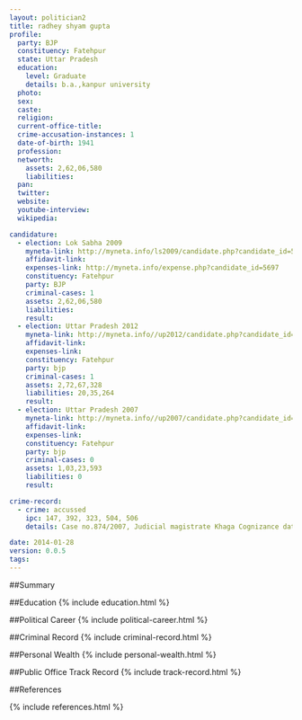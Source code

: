 ```yaml
---
layout: politician2
title: radhey shyam gupta
profile: 
  party: BJP
  constituency: Fatehpur
  state: Uttar Pradesh
  education: 
    level: Graduate
    details: b.a.,kanpur university
  photo: 
  sex: 
  caste: 
  religion: 
  current-office-title: 
  crime-accusation-instances: 1
  date-of-birth: 1941
  profession: 
  networth: 
    assets: 2,62,06,580
    liabilities: 
  pan: 
  twitter: 
  website: 
  youtube-interview: 
  wikipedia: 

candidature: 
  - election: Lok Sabha 2009
    myneta-link: http://myneta.info/ls2009/candidate.php?candidate_id=5697
    affidavit-link: 
    expenses-link: http://myneta.info/expense.php?candidate_id=5697
    constituency: Fatehpur 
    party: BJP
    criminal-cases: 1
    assets: 2,62,06,580
    liabilities: 
    result:  
  - election: Uttar Pradesh 2012
    myneta-link: http://myneta.info//up2012/candidate.php?candidate_id=1169
    affidavit-link: 
    expenses-link: 
    constituency: Fatehpur 
    party: bjp
    criminal-cases: 1
    assets: 2,72,67,328
    liabilities: 20,35,264
    result:  
  - election: Uttar Pradesh 2007
    myneta-link: http://myneta.info//up2007/candidate.php?candidate_id=529
    affidavit-link: 
    expenses-link: 
    constituency: Fatehpur 
    party: bjp
    criminal-cases: 0
    assets: 1,03,23,593
    liabilities: 0
    result:  

crime-record: 
  - crime: accussed
    ipc: 147, 392, 323, 504, 506
    details: Case no.874/2007, Judicial magistrate Khaga Cognizance date 24-05-2007 

date: 2014-01-28
version: 0.0.5
tags: 
---
```

##Summary


##Education
{% include education.html %}


##Political Career
{% include political-career.html %}


##Criminal Record
{% include criminal-record.html %}


##Personal Wealth
{% include personal-wealth.html %}


##Public Office Track Record
{% include track-record.html %}


##References


{% include references.html %}